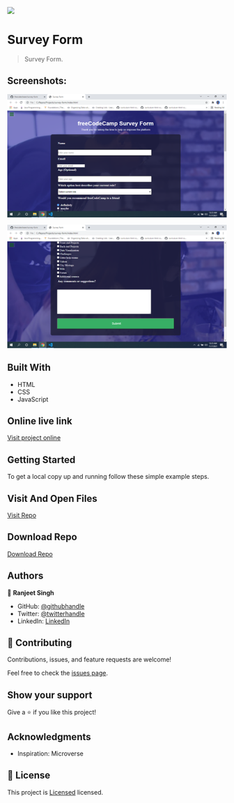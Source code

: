 ![](https://img.shields.io/badge/thecodechaser-blueviolet)

# Survey Form

> Survey Form.

## Screenshots:

![screenshot](./images/Screenshot1.png)

![screenshot](./images/Screenshot2.png)

## Built With

- HTML
- CSS
- JavaScript

## Online live link

[Visit project online](https://thecodechaser.github.io/survey-form/)

## Getting Started

To get a local copy up and running follow these simple example steps.

## Visit And Open Files

[Visit Repo](https://github.com/thecodechaser/survey-form)

## Download Repo

[Download Repo](https://github.com/thecodechaser/survey-form/archive/refs/heads/main.zip)

## Authors

👤 **Ranjeet Singh**

- GitHub: [@githubhandle](https://github.com/thecodechaser)
- Twitter: [@twitterhandle](https://twitter.com/thecodechaser)
- LinkedIn: [LinkedIn](https://linkedin.com/in/thecodechaser)

## 🤝 Contributing

Contributions, issues, and feature requests are welcome!

Feel free to check the [issues page](https://github.com/thecodechaser/survey-form/issues).

## Show your support

Give a ⭐️ if you like this project!

## Acknowledgments

- Inspiration: Microverse

## 📝 License

This project is [Licensed](./license.txt) licensed.
